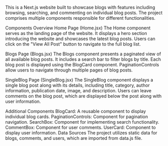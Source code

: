 This is a Next.js website built to showcase blogs with features including browsing, searching, and commenting on individual blog posts. The project comprises multiple components responsible for different functionalities.

Components Overview
Home Page (Home.jsx)
The Home component serves as the landing page of the website. It displays a hero section introducing the website and showcases the latest blog posts. Users can click on the "View All Post" button to navigate to the full blog list.

Blogs Page (Blogs.jsx)
The Blogs component presents a paginated view of all available blog posts. It includes a search bar to filter blogs by title. Each blog post is displayed using the BlogCard component. PaginationControls allow users to navigate through multiple pages of blog posts.

SingleBlog Page (SingleBlog.jsx)
The SingleBlog component displays a single blog post along with its details, including title, category, author information, publication date, image, and description. Users can leave comments on the blog post, which are displayed below the post along with user information.

Additional Components
BlogCard: A reusable component to display individual blog cards.
PaginationControls: Component for pagination navigation.
SearchBox: Component for implementing search functionality.
CommentBox: Component for user comments.
UserCard: Component to display user information.
Data Sources
The project utilizes static data for blogs, comments, and users, which are imported from data.js file.
